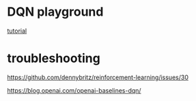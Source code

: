 # DQN playground

[tutorial](https://pytorch.org/tutorials/intermediate/reinforcement_q_learning.html)


# troubleshooting 
https://github.com/dennybritz/reinforcement-learning/issues/30

<!-- baseline -->
https://blog.openai.com/openai-baselines-dqn/





